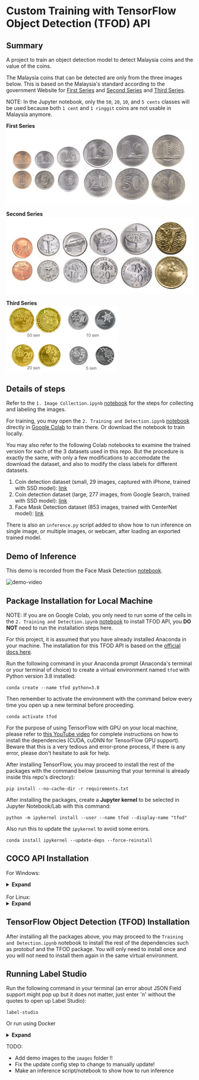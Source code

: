 # Custom Training with TensorFlow Object Detection (TFOD) API

## Summary
A project to train an object detection model to detect Malaysia coins and the value of the coins.

The Malaysia coins that can be detected are only from the three images below. This is based on the Malaysia's standard according to the government Website for [First Series](https://www.bnm.gov.my/-/the-first-series-past-coin) and [Second Series](https://www.bnm.gov.my/-/the-second-series-past-coin) and [Third Series](https://www.bnm.gov.my/-/third-series-of-malaysian-coins).

NOTE: In the Jupyter notebook, only the `50`, `20`, `10`, and `5 cents` classes will be used because both `1 cent` and `1 ringgit` coins are not usable in Malaysia anymore.

**First Series** <br>
[![first-series-coins](images/syiling_1.png)](https://www.bnm.gov.my/-/the-first-series-past-coin)

**Second Series** <br>
[![second-series-coins](images/syiling_2.png)](https://www.bnm.gov.my/-/the-second-series-past-coin)

**Third Series** <br>
[![third-series-coins](images/syiling_3.gif)](https://www.bnm.gov.my/-/third-series-of-malaysian-coins)

## Details of steps
Refer to the `1. Image Collection.ipynb` [notebook](https://github.com/ansonnn07/coin-detection/blob/main/1.%20Image%20Collection.ipynb) for the steps for collecting and labeling the images.

For training, you may open the `2. Training and Detection.ipynb` [notebook](https://github.com/ansonnn07/coin-detection/blob/main/2.%20Training%20and%20Detection.ipynb) directly in [Google Colab](https://colab.research.google.com/github/ansonnn07/coin-detection/blob/main/2.%20Training%20and%20Detection.ipynb) to train there. Or download the notebook to train locally.

You may also refer to the following Colab notebooks to examine the trained version for each of the 3 datasets used in this repo. But the procedure is exactly the same, with only a few modifications to accomodate the download the dataset, and also to modify the class labels for different datasets.
1. Coin detection dataset (small, 29 images, captured with iPhone, trained with SSD model): [link](https://colab.research.google.com/drive/1M0IN3Ya3jT_7UOJ5N2wLepk2ypR78KFB?usp=sharing)
2. Coin detection dataset (large, 277 images, from Google Search, trained with SSD model): [link](https://colab.research.google.com/drive/1aTliHKpwqxZaokf2YTmg0vwmRPUJnpzY?usp=sharing)
3. Face Mask Detection dataset (853 images, trained with CenterNet model): [link](https://colab.research.google.com/drive/11ciR0XNAvICh5teg0AaFsK7sK8iSzVoh?usp=sharing)

There is also an `inference.py` script added to show how to run inference on single image, or multiple images, or webcam, after loading an exported trained model.

## Demo of Inference
This demo is recorded from the Face Mask Detection [notebook](https://colab.research.google.com/drive/11ciR0XNAvICh5teg0AaFsK7sK8iSzVoh?usp=sharing).

![demo-video](images/demo.gif)

## Package Installation for Local Machine
NOTE: If you are on Google Colab, you only need to run some of the cells in the `2. Training and Detection.ipynb` [notebook](https://github.com/ansonnn07/coin-detection/blob/main/2.%20Training%20and%20Detection.ipynb) to install TFOD API, you **DO NOT** need to run the installation steps here.

For this project, it is assumed that you have already installed Anaconda in your machine. The installation for this TFOD API is based on the [official docs here](https://tensorflow-object-detection-api-tutorial.readthedocs.io/en/latest/install.html). 

Run the following command in your Anaconda prompt (Anaconda's terminal or your terminal of choice) to create a virtual environment named `tfod` with Python version 3.8 installed:
```
conda create --name tfod python=3.8
```
Then remember to activate the environment with the command below every time you open up a new terminal before proceeding.
```
conda activate tfod
```

For the purpose of using TensorFlow with GPU on your local machine, please refer to [this YouTube video](https://youtu.be/hHWkvEcDBO0) for complete instructions on how to install the dependencies (CUDA, cuDNN for TensorFlow GPU support). Beware that this is a very tedious and error-prone process, if there is any error, please don't hesitate to ask for help.

After installing TensorFlow, you may proceed to install the rest of the packages with the command below (assuming that your terminal is already inside this repo's directory):
```
pip install --no-cache-dir -r requirements.txt
```

After installing the packages, create a **Jupyter kernel** to be selected in Jupyter Notebook/Lab with this command:
```
python -m ipykernel install --user --name tfod --display-name "tfod"
```

Also run this to update the `ipykernel` to avoid some errors.
```
conda install ipykernel --update-deps --force-reinstall
```

## COCO API Installation

For Windows:
<details><summary> <b>Expand</b> </summary>

1. Download Visual C++ 2015 Build Tools from this [Microsoft Link](https://go.microsoft.com/fwlink/?LinkId=691126) and install it with default selection
2. Also install the full Visual C++ 2015 Build Tools from [here](https://go.microsoft.com/fwlink/?LinkId=691126) to make sure everything works
3. Go to `C:\Program Files (x86)\Microsoft Visual C++ Build Tools` and run the `vcbuildtools_msbuild.bat` file
4. In Anaconda prompt, run
```
pip install cython
pip install git+https://github.com/philferriere/cocoapi.git#subdirectory=PythonAPI
```
5. Go to `C:\Users\<YOUR USERNAME>\anaconda3\envs\tfod\Lib\site-packages\pycocotools` and open up the `cocoeval.py` with your IDE (e.g. VS Code or PyCharm), change each of the two lines of 507 & 508, and also lines 518 & 519 to these two lines of code below. The only difference should be to add the `int` to the `np.round(...)` terms to avoid errors when running evaluation of our model, this is a very [inconvenient workaround for the issue](https://github.com/google/automl/issues/487) because they have not updated to the latest commit from the official COCOAPI GitHub repo. And also the pain of using Windows to install such dependencies (Linux is always easier). You can omit this if you don't care about evaluating your model.
```
self.iouThrs = np.linspace(.5, 0.95, int(np.round((0.95 - .5) / .05)) + 1, endpoint=True)
self.recThrs = np.linspace(.0, 1.00, int(np.round((1.00 - .0) / .01)) + 1, endpoint=True)
```
</details>

<br>
For Linux:
<details><summary> <b>Expand</b> </summary>

```
git clone https://github.com/cocodataset/cocoapi.git
cd cocoapi/PythonAPI
make
cp -r pycocotools <PATH_TO_TF>/TensorFlow/models/research/
```
</details>

## TensorFlow Object Detection (TFOD) Installation

After installing all the packages above, you may proceed to the `Training and Detection.ipynb` notebook to install the rest of the dependencies such as protobuf and the TFOD package. You will only need to install once and you will not need to install them again in the same virtual environment.

## Running Label Studio

Run the following command in your terminal (an error about JSON Field support might pop up but it does not matter, just enter 'n' without the quotes to open up Label Studio):
```
label-studio
```

Or run using Docker
<details><summary> <b>Expand</b> </summary>

Just run the command below in your terminal, all the data and label history will be stored in the `mydata` folder of the current directory where you run the command, and open the Label Studio app in http://localhost:8080/.
```
docker run --rm -it -p 8080:8080 -v `pwd`/mydata:/label-studio/data heartexlabs/label-studio:latest
```

**NOTE**: If you don't have Docker installed in your machine. Then follow the [instructions here at the docs](https://docs.docker.com/get-docker/) to install first. If you are on Windows, you will need to setup both Windows Subsystem for Linux (WSL) and Docker. Windows will need to use WSL in order for the program to work properly. Follow the [documentation here](https://docs.microsoft.com/en-us/windows/wsl/install-win10) for setting up WSL.
</details>

TODO: 
- Add demo images to the `images` folder !!
- Fix the update config step to change to manually update!
- Make an inference script/notebook to show how to run inference